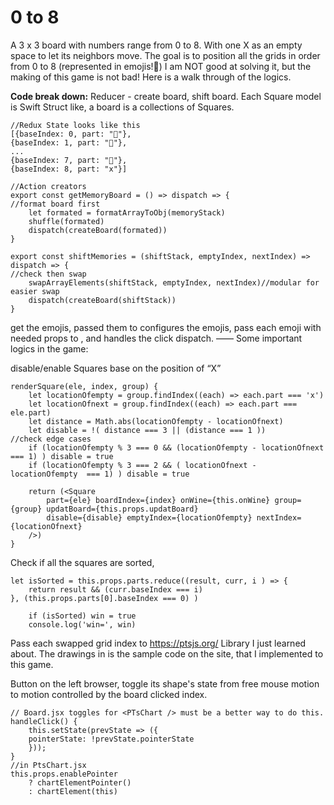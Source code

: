# 0 to 8

A 3 x 3 board with numbers range from 0 to 8. With one X as an empty space to let its neighbors move. The goal is to position all the grids in order from 0 to 8 (represented in emojis!🌲) I am NOT good at solving it, but the making of this game is not bad! Here is a walk through of the logics. 

**Code break down:**
Reducer - create board, shift board.
Each Square model is  Swift Struct like, a board is a collections of Squares.
```
//Redux State looks like this 
[{baseIndex: 0, part: "🥚"},
{baseIndex: 1, part: "🌲"},
...
{baseIndex: 7, part: "🌿"},
{baseIndex: 8, part: "x"}]
```
```
//Action creators
export const getMemoryBoard = () => dispatch => {
//format board first 
    let formated = formatArrayToObj(memoryStack)
    shuffle(formated)
    dispatch(createBoard(formated))
}

export const shiftMemories = (shiftStack, emptyIndex, nextIndex) => dispatch => {
//check then swap
    swapArrayElements(shiftStack, emptyIndex, nextIndex)//modular for easier swap
    dispatch(createBoard(shiftStack))
}
```

<Game/> get the emojis, passed them to <Board /> 
<Board /> configures the emojis, pass each emoji with needed props to <Square /> , and handles the click dispatch. 
——
Some important logics in the game:

disable/enable Squares base on the position of “X”
```
renderSquare(ele, index, group) {
    let locationOfempty = group.findIndex((each) => each.part === 'x')
    let locationOfnext = group.findIndex((each) => each.part === ele.part)
    let distance = Math.abs(locationOfempty - locationOfnext) 
    let disable = !( distance === 3 || (distance === 1 ))
//check edge cases 
    if (locationOfempty % 3 === 0 && (locationOfempty - locationOfnext === 1) ) disable = true
    if (locationOfempty % 3 === 2 && ( locationOfnext - locationOfempty  === 1) ) disable = true

    return (<Square
        part={ele} boardIndex={index} onWine={this.onWine} group={group} updatBoard={this.props.updatBoard}
        disable={disable} emptyIndex={locationOfempty} nextIndex={locationOfnext}
    />)
}
```
Check if all the squares are sorted, 
```
let isSorted = this.props.parts.reduce((result, curr, i ) => {
    return result && (curr.baseIndex === i)
}, (this.props.parts[0].baseIndex === 0) )
    
    if (isSorted) win = true
    console.log('win=', win)
```
Pass each swapped grid index to <PTsChart /> 
https://ptsjs.org/ Library I just learned about.
The drawings in <PTsChart /> is the sample code on the site, that I implemented to this game. 

Button on the left browser, toggle its shape's state from free mouse motion to motion controlled by the board clicked index. 
```
// Board.jsx toggles for <PTsChart /> must be a better way to do this. 
handleClick() {
    this.setState(prevState => ({
    pointerState: !prevState.pointerState
    }));
}
//in PtsChart.jsx 
this.props.enablePointer
    ? chartElementPointer()
    : chartElement(this)
